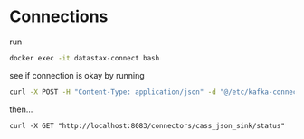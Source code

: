 # Connections

run 
```sh
docker exec -it datastax-connect bash
```

see if connection is okay by running
```sh
curl -X POST -H "Content-Type: application/json" -d "@/etc/kafka-connect/connectors/datastax_json_connect.json" "http://localhost:8083/connectors"
```
then...
```
curl -X GET "http://localhost:8083/connectors/cass_json_sink/status"
```
